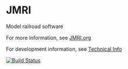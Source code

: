 # JMRI

Model railroad software

For more information, see [JMRI.org](http://jmri.org)

For development information, see [Technical Info](http://jmri.org/help/en/html/doc/Technical)

[![Build Status](https://travis-ci.org/JMRI/JMRI.svg?branch=master)](https://travis-ci.org/JMRI/JMRI)
